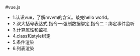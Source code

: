 #vue.js
- 1.认识vue，了解mvvm的含义。敲完hello world。
- 2.双大括号表达式,指令一:强制数据绑定,指令二：绑定事件监听
- 3.计算属性和监视
- 4.class和style绑定
- 5.条件渲染
- 6.列表渲染